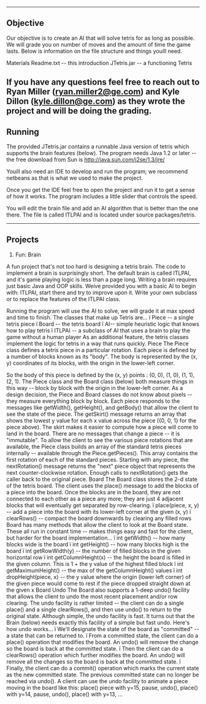 -------
Objective
-------
Our objective is to create an AI that will solve tetris for as long as possible. We will grade you on number of moves and the amount of time the game lasts. Below is information on the file structure and things youíll need.

Materials
	Readme.txt -- this introduction
	JTetris.jar -- a functioning Tetris
	
If you have any questions feel free to reach out to Ryan Miller (ryan.miller2@ge.com) and Kyle Dillon (kyle.dillon@ge.com) as they wrote the project and will be doing the grading.
-------
Running
-------

The provided JTetris.jar contains a runnable Java version of tetris
which supports the brain features (below). The program needs Java 1.2
or later -- the free download from Sun is http://java.sun.com/j2se/1.3/jre/

Youíll also need an IDE to develop and run the program; we recommend netbeans as that is what we used to make the project.

Once you get the IDE feel free to open the project and run it to get a sense of how it works. 
The program includes a little slider that controls the speed.

You will edit the brain file and add an AI algorithm that is better than the one there. The file is called ITLPAI and is located under source packages/tetris.

--------
Projects
--------

1. Fun: Brain

A fun project that's not too hard is designing a tetris brain.
The code to implement a brain is surprisingly short.
The default brain is called ITLPAI, and it's
game playing logic is less than a page long.
Writing a brain requires just basic Java and OOP skills.
Weíve provided you with a basic AI to begin with: ITLPAI, start there and try to improve upon it. Write your own subclass or to replace the features of the ITLPAI class.

Running the program will use the AI to solve, we will grade it at max speed and time to finish.
The classes that make up Tetris are...
ï	Piece -- a single tetris piece
ï	Board -- the tetris board
ï	AI-- simple heuristic logic that knows how to play tetris
ï	ITLPAI -- a subclass of AI that uses a brain to play the game without a human player
As an additional feature, the tetris classes implement the logic for tetris in a way that runs quickly. 
Piece
The Piece class defines a tetris piece in a particular rotation. Each piece is defined by a number of blocks known as its "body". The body is represented by the (x, y) coordinates of its blocks, with the origin in the lower-left corner. 
  
So the body of this piece is defined by the (x, y) points :  (0, 0), (1, 0), (1, 1), (2, 1).
The Piece class and the Board class (below) both measure things in this way -- block by block with the origin in the lower-left corner. As a design decision, the Piece and Board classes do not know about pixels -- they measure everything block by block.
Each piece responds to the messages like getWidth(), getHeight(), and getBody() that allow the client to see the state of the piece. The getSkirt() message returns an array that shows the lowest y value for each x value across the piece ({0, 0, 1} for the piece above). The skirt makes it easier to compute how a piece will come to land in the board. There are no messages that change a piece -- it is "immutable". To allow the client to see the various piece rotations that are available, the Piece class builds an array of the standard tetris pieces internally -- available through the Piece.getPieces(). This array contains the first rotation of each of the standard pieces. Starting with any piece, the nextRotation() message returns the "next" piece object that represents the next counter-clockwise rotation. Enough calls to nextRotation() gets the caller back to the original piece.
Board
The Board class stores the 2-d state of the tetris board. The client uses the place() message to add the blocks of a piece into the board. Once the blocks are in the board, they are not connected to each other as a piece any more; they are just 4 adjacent blocks that will eventually get separated by row-clearing.
ï	place(piece, x, y) -- add a piece into the board with its lower-left corner at the given (x, y)
ï	clearRows() -- compact the board downwards by clearing any filled rows
Board has many methods that allow the client to look at the Board state. These all run in constant time -- makes things easy and fast for the client, but harder for the board implementation...
ï	int getWidth() -- how many blocks wide is the board
ï	int getHeight() -- how many blocks high is the board
ï	int getRowWidth(y) -- the number of filled blocks in the given horizontal row
ï	int getColumnHeight(x) -- the height the board is filled in the given column. This is 1 + the y value of the highest filled block
ï	int getMaximumHeight() -- the max of the getColumnHeight() values
ï	int dropHeight(piece, x) -- the y value where the origin (lower left corner) of the given piece would come to rest if the piece dropped straight down at the given x
Board Undo
The Board also supports a 1-deep undo() facility that allows the client to undo the most recent placement and/or row clearing. The undo facility is rather limited -- the client can do a single place() and a single clearRows(), and then use undo() to return to the original state. Although simple, the undo facility is fast. It turns out that the Brain (below) needs exactly this facility of a simple but fast undo. Here's how undo works...
ï	We'll designate the  state of the board as "committed"  -- a state that can be returned to.
ï	From a committed state, the client can do a place() operation that modifies the board. An undo() will remove the change so the board is back at the committed state.
ï	Then the client can do a clearRows() operation which further modifies the board. An undo() will remove all the changes so the board is back at the committed state.
ï	Finally, the client can do a commit() operation which marks the current state as the new committed state. The previous committed state can no longer be reached via undo().
A client can use the undo facility to animate a piece moving in the board like this: place() piece with y=15, pause, undo(), place() with y=14, pause, undo(), place() with y=13, ...


